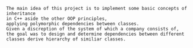     The main idea of this project is to implement some basic concepts of inheritance
    in C++ aside the other OOP principles, 
    applying polymorphic dependencies between classes.
    Given a discreption of the system of which a company consists of, 
    the goal was to design and determine dependencies between different classes derive hierarchy of similiar classes.
    
    

